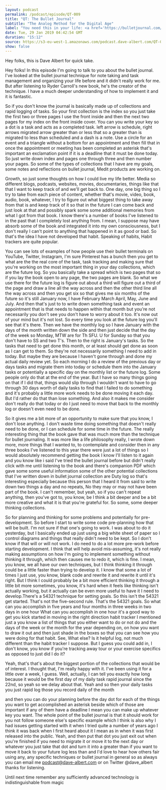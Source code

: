 ```yaml
---
layout: podcast
permalink: /podcast/episode/QT-009
title: "QT: The Bullet Journal"
subtitle: "The Analog Method for the Digital Age"
label: "You need this in your life: <a href='https://bulletjournal.com/' target='_blank'>https://bulletjournal.com/</a> this is a life philosophy as much as a note taking technique. <br> I've tried the #BuJo #BulletJournal before, and it didn't take.<br>  This is how it integrated in my life after listenting to the new audio book by Ryder Carroll <a href='https://www.audible.co.uk/pd/The-Bullet-Journal-Method-Audiobook/0008261393' target='_blank'>https://www.audible.co.uk/pd/The-Bullet-Journal-Method-Audiobook/0008261393</a>"
date: Tue, 29 Jan 2019 04:42:54 GMT
duration: "15:12"
source: https://s3-eu-west-1.amazonaws.com/podcast.dave-albert.com/QT-009-Bullet-Journal.mp3
show: false
---
```



Hey folks, this is Dave Albert for quick take.

Hey folks! In this episode I'm going to talk to you about the bullet journal. I've looked at the bullet journal technique for note taking and task management and organizing your life before and it didn't really work for me. But after listening to Ryder Carroll's new book, he's the creator of the technique. I have a much deeper understanding of how to implement it and it is fantastic.

So if you don't know the journal is basically made up of collections and rapid logging of tasks. So your first collection is the index so you just take the first two or three pages I use the front inside and then the next two pages for my index on the front inside cover. You can you write your key so a dot is a task and acts as a completed task. left arrow is schedule, right arrows migrated arrow greater than or less that so a greater than is migrated to less than scheduled and a dash is a note. Use a circle for an event and a triangle without a bottom for an appointment and then fill that in once the appointment or meeting has been completed an asterisk that's important an exclamation point if it is a deadline that it must be done today. So just write down index and pages one through three and then number your pages. So some of the types of collections that I have are my goals, some notes and reflections on bullet journal, Medit products are working on.

Growth, so just some thoughts on how I could live my life better. Media so different blogs, podcasts, websites, movies, documentaries, things like that that I want to keep track of and we'll get back to. One day, one big thing so I try to take from each piece of content, whether that's movie, video, book, audio, book, whatever, I try to figure out what biggest thing to take away from that is and keep track of it so that in the future I can come back and just look at that and possibly spark some some additional memories from what I got from that book. I know there's a number of books I've listened to in the past that I completely lost anything from. I mean, I suppose may have absorb some of the book and integrated it into my own consciousness, but I don't really I can't point to anything that happened in it as good or bad. So that's the idea I have not developed that habit. Speaking of habits, Habit trackers are quite popular.

You can see lots of examples of how people use their bullet terminals on YouTube, Twitter, Instagram, I'm sure Pinterest has a bunch then you get to what are the the real core of the task, task tracking and making sure that you're working on the most important thing in your day collections, which are the future log. So you basically take a spread which is two pages that so if you lay the book open to any page, the two pages are blank. So what we use there for the future log is figure out about a third will figure out a third of the page and draw a line all the way across and then the other third line all the way across and then you get six so that gives me six months of the future so it's still January now, I have February March April, May, June and July. And then that's just to to write down something task and event an appointment that is that needs to happen within that month but you're not necessarily you don't see you don't have to worry about it too. It's now out of your mind but it's not lost. So every time you look at the future log you'll see that it's there. Then we have the monthly log so I have January with the days of the month written down the side and then just decide that the day of the week so Monday, MTW are for Th SFU. U for Sunday so that you don't have to SS and two T's. Then to the right is January's tasks. So the tasks that need to get done this month, or at least should get done as soon as I can get to them. So they're not necessarily something I need to add in today. But maybe they are because I haven't gone through and done my actual daily review yet. So each morning I do a review of the previous day or days tasks and migrate them into today or schedule them into the January tasks or potentially a specific day on the monthly list or the future log. Some people only do that at the end of the year. But I have so many things going on that if I did that, things would slip through I wouldn't want to have to go through 30 days worth of daily tasks to find that I failed to do something and it's probably a little more work needs to be done moving it each day. But I'd rather do that than lose something. And also it makes me consider don't really do that today or do I just need to move that back to the monthly log or doesn't even need to be done. 

So it gives me a bit more of an opportunity to make sure that you know, I don't lose anything. I don't waste time doing something that doesn't really need to be done, or I can schedule for some time in the future. The really interesting thing that the book gave that was much more than the technique for bullet journaling. It was more like a life philosophy really, I wrote down more, more things that I wanted to, to contemplate and consider then in any three books I've listened to this year there were just a lot of things so I would absolutely recommend getting the book I know I'll listen to it again and you know like i said I've tried the bullet journal before but didn't really click with me until listening to the book and there's companion PDF which gave some some useful information some of the other potential collections that I've written down in bullet journal collection are Duty log so that's interesting especially because this person that I heard it from said to write down two things a day and no repeats, No they may or may not have been part of the book. I can't remember, but yeah, so if you can't repeat anything, then you've got to, you know, be I think a bit deeper and be a bit more creative and what it is that you're grateful for. So some, some deeper thinking collections. 


So for planning and thinking for some problems and potentially for pre-development. So before I start to write some code pre-planning how that will be built. I'm not sure if that one's going to work. I was about to do it yesterday, but I basically ended up just using a big white sheet of paper so I control diagrams and things that really didn't need to be kept. So I don't know if that will or will not work. I do need to do a lot more pre-work before starting development. I think that will help avoid mis-assuming, it's not really making assumptions on how I'm going to implement something without thinking it through, which then causes me to redo it, which is fine. I mean, you know, we all have our own techniques, but I think thinking it through could be a little faster than trying to develop it. I know that some a lot of times I just use, you know, blank code and rewrite it and rewrite it until it's right. But I think I could probably be a bit more efficient thinking it through a little bit more sometimes, you know, it's hard when it feels like thinking isn't actually working, but it actually can be even more useful to have it I need to develop.There's a 54321 technique for setting goals. So this isn't the 54321 get started. That's not the five-second rule. That's the 54321 goals. So what can you accomplish in five years and four months in three weeks in two days in one hour What can you accomplish in one hour it's a good way to get you kick started in moving in the right direction habit tracker I mentioned just a you know a list of things that you either want to do or not do and the days of the week or the month for the year depending on, on how you want to draw it out and then just shade in the boxes so that you can see how you were doing for that habit. See, What else? Is it helpful log, not much different than the habit tracker I suppose. But I guess you could add in, I don't know, you know if you're tracking away tour or your exercise specifics as opposed to just did I do it?

Yeah, that's that's about the biggest portion of the collections that would be of interest. I thought that, I'm really happy with it. I've been using it for a little over a week, I guess. Well, actually, I can tell you exactly how long because it would be the first day of my daily task rapid journal since the 22nd, so yeah so we delay about that. Yeah and so then your daily tasks you just rapid log those you record daily of the month

and then you can do your planning before the day dot for each of the things you want to get accomplished an asterisk beside which of those are important if any of them have a deadline I mean you can make up whatever key you want. The whole point of the bullet journal is that it should work for you not follow someone else's specific example which I think is also why I had issues getting started with it when I tried quite a number of years ago I think it was back when I first heard about it I mean as in when it was first released into the public. Yeah, and then put that dot you just exit out when you're finished if you need to migrate it or move it to the next day or whatever you just take that dot and turn it into a greater than if you want to move it back to your future log less than and I'd love to hear how others fair using any, any specific techniques or bullet journal in general so as always you can email me podcast@dave-albert.com or on Twitter @dave_albert thanks for listening.

Until next time remember any sufficiently advanced technology is indistinguishable from magic
